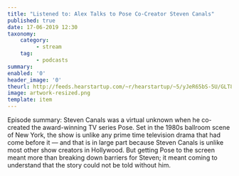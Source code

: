 ```yaml
---
title: "Listened to: Alex Talks to Pose Co-Creator Steven Canals"
published: true
date: 17-06-2019 12:30
taxonomy:
    category:
         - stream
    tag:
         - podcasts
summary:
enabled: '0'
header_image: '0'
theurl: http://feeds.hearstartup.com/~r/hearstartup/~5/yJeR65bS-5U/GLT8298138589.mp3
image: artwork-resized.png
template: item
---
```

 
Episode summary: Steven Canals was a virtual unknown when he co-created the award-winning TV series Pose. Set in the 1980s ballroom scene of New York, the show is unlike any prime time television drama that had come before it — and that is in large part because Steven Canals is unlike most other show creators in Hollywood. But getting Pose to the screen meant more than breaking down barriers for Steven; it meant coming to understand that the story could not be told without him.
